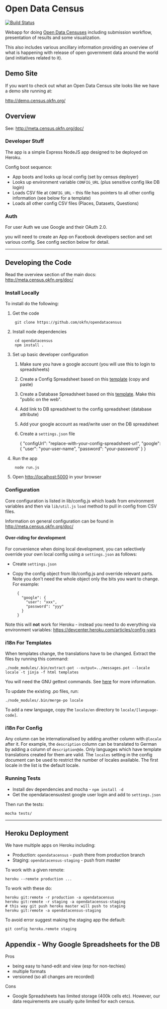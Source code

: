 # Open Data Census

[![Build Status](https://travis-ci.org/okfn/opendatacensus.png?branch=master)](https://travis-ci.org/okfn/opendatacensus)

Webapp for doing [Open Data Censuses][] including submission workflow,
presentation of results and some visualization.

[Open Data Censuses]: http://census.okfn.org/

This also includes various ancillary information providing an overview of what
is happening with release of open government data around the world (and
initiatives related to it).

## Demo Site

If you want to check out what an Open Data Census site looks like we have a
demo site running at:

<http://demo.census.okfn.org/>

## Overview

See: <http://meta.census.okfn.org/doc/>

### Developer Stuff

The app is a simple Express NodeJS app designed to be deployed on Heroku.

Config boot sequence:

* App boots and looks up local config (set by census deployer)
* Looks up environment variable `CONFIG_URL` (plus sensitive config like DB
  login)
* Loads CSV file at `CONFIG_URL` - this file has pointers to all other config
  information (see below for a template)
* Loads all other config CSV files (Places, Datasets, Questions)

### Auth

For user Auth we use Google and their OAuth 2.0.

you will need to create an App on Facebook developers section
and set various config. See config section below for detail.

------

## Developing the Code

Read the overview section of the main docs: <http://meta.census.okfn.org/doc/>

### Install Locally

To install do the following:

1. Get the code

        git clone https://github.com/okfn/opendatacensus

2. Install node dependencies

        cd opendatacensus
        npm install .

3. Set up basic developer configuration

   1. Make sure you have a google account (you will use this to login to spreadsheets)
   2. Create a Config Spreadsheet based on this [template](https://docs.google.com/a/okfn.org/spreadsheet/ccc?key=0AqR8dXc6Ji4JdG5FYWF5M0o1cHBvQkZLTUdOYWtlNmc) (copy and paste)
   3. Create a Database Spreadsheet based on this [template](https://docs.google.com/a/okfn.org/spreadsheet/ccc?key=0AqR8dXc6Ji4JdFgwSjlabk0wY3NfT2owbktCME5MY2c). Make this "public on the web".
   4. Add link to DB spreadsheet to the config spreadsheet (database attribute)
   5. Add your google account as read/write user on the DB spreadsheet
   6. Create a `settings.json` file

        {
          "configUrl": "replace-with-your-config-spreadsheet-url",
          "google": {
            "user": "your-user-name",
            "password": "your-password"
          }
        }

3. Run the app

        node run.js

4. Open <http://localhost:5000> in your browser


### Configuration

Core configuration is listed in lib/config.js which loads from environment
variables and then via `lib/util.js` `load` method to pull in config from CSV
files.

Information on general configuration can be found in http://meta.census.okfn.org/doc/

#### Over-riding for development

For convenience when doing local development, you can selectively override your
own local config using a `settings.json` as follows:

* Create `settings.json`
* Copy the config object from lib/config.js and override relevant parts. Note
  you don't need the whole object only the bits you want to change. For example:

        {
          "google": {
            "user": "xxx",
            "password": "yyy"
          }
        }

Note this will **not** work for Heroku - instead you need to do everything via
environment variables: https://devcenter.heroku.com/articles/config-vars

### i18n For Templates

When templates change, the translations have to be changed. Extract the files by running this command:

    ./node_modules/.bin/extract-pot --output=../messages.pot --locale locale -t jinja -f html templates

You will need the GNU gettext commands. See [here](https://github.com/mozilla/i18n-abide/blob/master/docs/GETTEXT.md) for more information.

To update the existing .po files, run:

    ./node_modules/.bin/merge-po locale

To add a new language, copy the `locale/en` directory to `locale/[language-code]`.

### i18n For Config

Any column can be internationalised by adding another column with `@locale` after it. For example, the `description` column can be translated to German by adding a column of `description@de`. Only languages which have template translations created for them are valid. The `locales` setting in the config document can be used to restrict the number of locales available. The first locale in the list is the default locale.

### Running Tests

* Install dev dependencies and mocha - `npm install -d`
* Get the opendatacensustest google user login and add to `settings.json`

Then run the tests:

    mocha tests/

------

## Heroku Deployment

We have multiple apps on Heroku including:

* Production: `opendatacensus` - push there from production branch
* Staging: `opendatacensus-staging` - push from master

To work with a given remote:

    heroku --remote production ...

To work with these do:

    heroku git:remote -r production -a opendatacensus
    heroku git:remote -r staging -a opendatacensus-staging
    # this way git push heroku master will push to staging
    heroku git:remote -a opendatacensus-staging

To avoid error suggest making the staging app the default:

    git config heroku.remote staging

## Appendix - Why Google Spreadsheets for the DB

Pros

* being easy to hand-edit and view (esp for non-techies)
* multiple formats
* versioned (so all changes are recorded)

Cons

* Google Spreadsheets has limited storage (400k cells etc). However, our data
  requirements are usually quite limited for each census.

